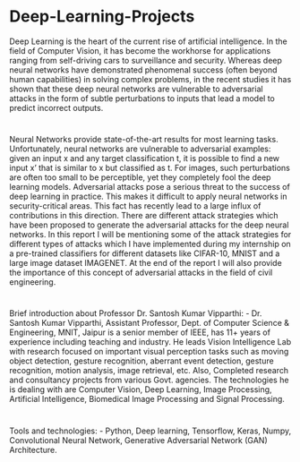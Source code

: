 # Deep-Learning-Projects
Deep Learning is the heart of the current rise of artificial intelligence. In the field of Computer Vision, it has become the workhorse for applications ranging from self-driving cars to surveillance and security. Whereas deep neural networks have demonstrated phenomenal success (often beyond human capabilities) in solving complex problems, in the recent studies it has shown that these deep neural networks are vulnerable to adversarial attacks in the form of subtle perturbations to inputs that lead a model to predict incorrect outputs.
#
Neural Networks provide state-of-the-art results for most learning tasks. Unfortunately, neural networks are vulnerable to adversarial examples: given an input x and any target classification t, it is possible to find a new input x’ that is similar to x but classified as t. For images, such perturbations are often too small to be perceptible, yet they completely fool the deep learning models. Adversarial attacks pose a serious threat to the success of deep learning in practice. This makes it difficult to apply neural networks in security-critical areas. This fact has recently lead to a large influx of contributions in this direction. There are different attack strategies which have been proposed to generate the adversarial attacks for the deep neural networks. In this report I will be mentioning some of the attack strategies for different types of attacks which I have implemented during my internship on a pre-trained classifiers for different datasets like CIFAR-10, MNIST and a large image dataset IMAGENET. At the end of the report I will also provide the importance of this concept of adversarial attacks in the field of civil engineering.
#
Brief introduction about Professor Dr. Santosh Kumar Vipparthi: -
Dr. Santosh Kumar Vipparthi, Assistant Professor, Dept. of Computer Science & Engineering, MNIT, Jaipur is a senior member of IEEE, has 11+ years of experience including teaching and industry. He leads Vision Intelligence Lab with research focused on important visual perception tasks such as moving object detection, gesture recognition, aberrant event detection, gesture recognition, motion analysis, image retrieval, etc. Also, Completed research and consultancy projects from various Govt. agencies. The technologies he is dealing with are Computer Vision, Deep Learning, Image Processing, Artificial Intelligence, Biomedical Image Processing and Signal Processing.

#
Tools and technologies: -
Python, Deep learning, Tensorflow, Keras, Numpy, Convolutional Neural Network, Generative Adversarial Network (GAN) Architecture.
